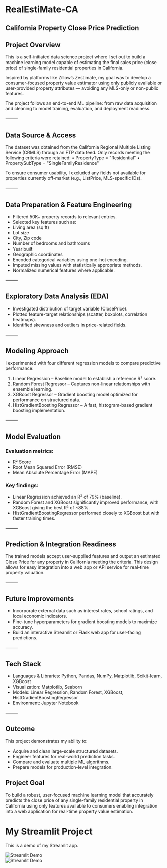 # RealEstiMate-CA

## California Property Close Price Prediction

## Project Overview

This is a self-initiated data science project where I set out to build a machine learning model capable of estimating the final sales price (close price) of single-family residential properties in California.

Inspired by platforms like Zillow’s Zestimate, my goal was to develop a consumer-focused property value estimator using only publicly available or user-provided property attributes — avoiding any MLS-only or non-public features.

The project follows an end-to-end ML pipeline: from raw data acquisition and cleaning to model training, evaluation, and deployment readiness.

⸻

## Data Source & Access

The dataset was obtained from the California Regional Multiple Listing Service (CRMLS) through an FTP data feed. Only records meeting the following criteria were retained:
	•	PropertyType = "Residential"
	•	PropertySubType = "SingleFamilyResidence"

To ensure consumer usability, I excluded any fields not available for properties currently off-market (e.g., ListPrice, MLS-specific IDs).

⸻

## Data Preparation & Feature Engineering
- Filtered 50K+ property records to relevant entries.
- Selected key features such as:
- Living area (sq ft)
- Lot size
- City, Zip code
- Number of bedrooms and bathrooms
- Year built
- Geographic coordinates
- Encoded categorical variables using one-hot encoding.
- Imputed missing values with statistically appropriate methods.
- Normalized numerical features where applicable.

⸻

## Exploratory Data Analysis (EDA)
- Investigated distribution of target variable (ClosePrice).
- Plotted feature-target relationships (scatter, boxplots, correlation heatmaps).
- Identified skewness and outliers in price-related fields.

⸻

## Modeling Approach

I experimented with four different regression models to compare predictive performance:
1.	Linear Regression – Baseline model to establish a reference R² score.
2.	Random Forest Regressor – Captures non-linear relationships with ensemble learning.
3.	XGBoost Regressor – Gradient boosting model optimized for performance on structured data.
4.	HistGradientBoosting Regressor – A fast, histogram-based gradient boosting implementation.

⸻

## Model Evaluation

### Evaluation metrics:
- R² Score
- Root Mean Squared Error (RMSE)
- Mean Absolute Percentage Error (MAPE)

### Key findings:
- Linear Regression achieved an R² of 79% (baseline).
- Random Forest and XGBoost significantly improved performance, with XGBoost giving the best R² of ~88%.
- HistGradientBoostingRegressor performed closely to XGBoost but with faster training times.

⸻

## Prediction & Integration Readiness

The trained models accept user-supplied features and output an estimated Close Price for any property in California meeting the criteria. This design allows for easy integration into a web app or API service for real-time property valuation.

⸻

## Future Improvements
- Incorporate external data such as interest rates, school ratings, and local economic indicators.
- Fine-tune hyperparameters for gradient boosting models to maximize accuracy.
- Build an interactive Streamlit or Flask web app for user-facing predictions.

⸻

## Tech Stack
- Languages & Libraries: Python, Pandas, NumPy, Matplotlib, Scikit-learn, XGBoost
- Visualization: Matplotlib, Seaborn
- Models: Linear Regression, Random Forest, XGBoost, HistGradientBoostingRegressor
- Environment: Jupyter Notebook

⸻

## Outcome

This project demonstrates my ability to:
- Acquire and clean large-scale structured datasets.
- Engineer features for real-world prediction tasks.
- Compare and evaluate multiple ML algorithms.
- Prepare models for production-level integration.

## Project Goal

To build a robust, user-focused machine learning model that accurately predicts the close price of any single-family residential property in California using only features available to consumers enabling integration into a web application for real-time property value estimation.

# My Streamlit Project

This is a demo of my Streamlit app.  

![Streamlit Demo](Desktop/Screenshot_2025-08-21_at_2.19.48 PM.png)
</br>
![Streamlit Demo](Desktop/Screenshot_2025-08-21_at_2.18.54 PM.png)


